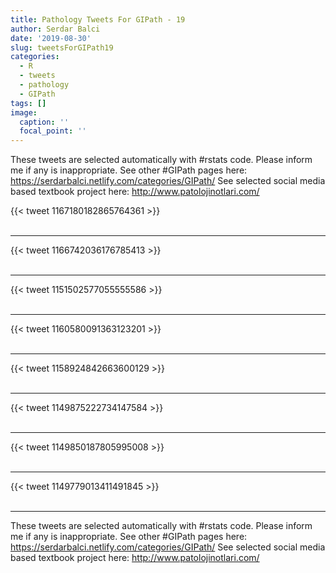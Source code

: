 ```yaml
---
title: Pathology Tweets For GIPath - 19
author: Serdar Balci
date: '2019-08-30'
slug: tweetsForGIPath19
categories:
  - R
  - tweets
  - pathology
  - GIPath
tags: []
image:
  caption: ''
  focal_point: ''
---
```



These tweets are selected automatically with #rstats code. Please inform me if any is inappropriate.
See other #GIPath pages here: https://serdarbalci.netlify.com/categories/GIPath/ 
See selected social media based textbook project here: http://www.patolojinotlari.com/

{{< tweet 1167180182865764361 >}}
<br>
<br>
<hr>
{{< tweet 1166742036176785413 >}}
<br>
<br>
<hr>
{{< tweet 1151502577055555586 >}}
<br>
<br>
<hr>
{{< tweet 1160580091363123201 >}}
<br>
<br>
<hr>
{{< tweet 1158924842663600129 >}}
<br>
<br>
<hr>
{{< tweet 1149875222734147584 >}}
<br>
<br>
<hr>
{{< tweet 1149850187805995008 >}}
<br>
<br>
<hr>
{{< tweet 1149779013411491845 >}}
<br>
<br>
<hr>


These tweets are selected automatically with #rstats code. Please inform me if any is inappropriate.
See other #GIPath pages here: https://serdarbalci.netlify.com/categories/GIPath/ 
See selected social media based textbook project here: http://www.patolojinotlari.com/
